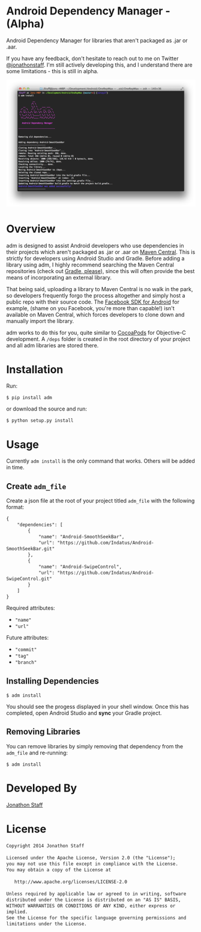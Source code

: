 Android Dependency Manager - (Alpha)
====================================

Android Dependency Manager for libraries that aren't packaged as .jar or .aar.

If you have any feedback, don't hesitate to reach out to me on Twitter [@jonathonstaff](https://twitter.com/jonathonstaff).  I'm still actively developing this, and I understand there are some limitations - this is still in alpha.

![adm running in Terminal](adm_screenshot.png)


Overview
========

adm is designed to assist Android developers who use dependencies in their projects which aren't packaged as .jar or .aar on [Maven Central](http://search.maven.org/).  This is strictly for developers using Android Studio and Gradle.  Before adding a library using adm, I highly recommend searching the Maven Central repositories (check out [Gradle, please](http://gradleplease.appspot.com/)), since this will often provide the best means of incorporating an external library.

That being said, uploading a library to Maven Central is no walk in the park, so developers frequently forgo the process altogether and simply host a public repo with their source code.  The [Facebook SDK for Android](https://github.com/facebook/facebook-android-sdk) for example, (shame on you Facebook, you're more than capable!) isn't available on Maven Central, which forces developers to clone down and manually import the library.

adm works to do this for you, quite similar to [CocoaPods](http://cocoapods.org/) for Objective-C development.  A `/deps` folder is created in the root directory of your project and all adm libraries are stored there.


Installation
============

Run:

````
$ pip install adm
````

or download the source and run:

````
$ python setup.py install
````


Usage
=====

Currently `adm install` is the only command that works.  Others will be added in time.


Create `adm_file`
-----------------

Create a json file at the root of your project titled `adm_file` with the following format:

````
{
	"dependencies": [
		{
			"name": "Android-SmoothSeekBar",
			"url": "https://github.com/Indatus/Android-SmoothSeekBar.git"
		},
		{
			"name": "Android-SwipeControl",
			"url": "https://github.com/Indatus/Android-SwipeControl.git"
		}
	]
}
````

Required attributes:

- `"name"`
- `"url"`

Future attributes:

- `"commit"`
- `"tag"`
- `"branch"`


Installing Dependencies
-----------------------

````
$ adm install
````

You should see the progess displayed in your shell window.  Once this has completed, open Android Studio and **sync** your Gradle project.


Removing Libraries
------------------

You can remove libraries by simply removing that dependency from the `adm_file` and re-running:

````
$ adm install
````


Developed By
============

[Jonathon Staff](http://jonathonstaff.com)


License
=======

    Copyright 2014 Jonathon Staff

    Licensed under the Apache License, Version 2.0 (the "License");
    you may not use this file except in compliance with the License.
    You may obtain a copy of the License at

       http://www.apache.org/licenses/LICENSE-2.0

    Unless required by applicable law or agreed to in writing, software
    distributed under the License is distributed on an "AS IS" BASIS,
    WITHOUT WARRANTIES OR CONDITIONS OF ANY KIND, either express or implied.
    See the License for the specific language governing permissions and
    limitations under the License.